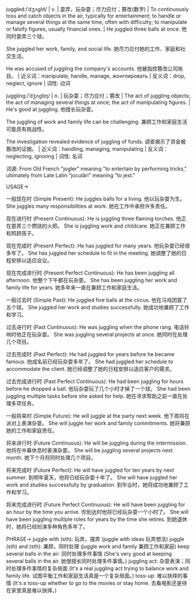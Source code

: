 juggled:/ˈdʒʌɡld/ | v. | 耍弄，玩杂耍；尽力应付；篡改(数字) | To continuously toss and catch objects in the air, typically for entertainment; to handle or manage several things at the same time, often with difficulty; to manipulate or falsify figures, usually financial ones. | He juggled three balls at once. 他同时耍弄三个球。

She juggled her work, family, and social life. 她尽力应付她的工作、家庭和社交生活。

He was accused of juggling the company's accounts. 他被指控篡改公司账目。 | 近义词：manipulate, handle, manage, жонглировать | 反义词：drop, neglect, ignore | 词性: 动词

juggling:/ˈdʒʌɡlɪŋ/ | n. | 玩杂耍；尽力应付；篡改 | The act of juggling objects; the act of managing several things at once; the act of manipulating figures. | He's good at juggling. 他擅长玩杂耍。

The juggling of work and family life can be challenging. 兼顾工作和家庭生活可能具有挑战性。

The investigation revealed evidence of juggling of funds. 调查揭示了资金被篡改的证据。 | 近义词：handling, managing, manipulating | 反义词：neglecting, ignoring | 词性: 名词


词源: From Old French "jogler" meaning "to entertain by performing tricks," ultimately from Late Latin "joculāri" meaning "to jest."

USAGE->

一般现在时 (Simple Present):
He juggles balls for a living.  他以玩杂耍为生。
She juggles many responsibilities at work. 她在工作中承担许多责任。

现在进行时 (Present Continuous):
He is juggling three flaming torches. 他正在耍弄三个燃烧的火把。
She is juggling work and childcare. 她正在兼顾工作和照顾孩子。

现在完成时 (Present Perfect):
He has juggled for many years. 他玩杂耍已经很多年了。
She has juggled her schedule to fit in the meeting. 她调整了她的日程安排以适应会议。

现在完成进行时 (Present Perfect Continuous):
He has been juggling all afternoon. 他整个下午都在玩杂耍。
She has been juggling her work and family life for years. 她多年来一直在兼顾工作和家庭生活。

一般过去时 (Simple Past):
He juggled five balls at the circus. 他在马戏团耍了五个球。
She juggled her work and studies successfully. 她成功地兼顾了工作和学习。

过去进行时 (Past Continuous):
He was juggling when the phone rang. 电话铃响时他正在玩杂耍。
She was juggling several projects at once. 她同时在处理几个项目。

过去完成时 (Past Perfect):
He had juggled for years before he became famous. 他成名前已经玩杂耍多年了。
She had juggled her schedule to accommodate the client. 她已经调整了她的日程安排以适应客户的需求。

过去完成进行时 (Past Perfect Continuous):
He had been juggling for hours before he dropped a ball. 他玩杂耍玩了几个小时才掉了一个球。
She had been juggling multiple tasks before she asked for help.  她在寻求帮助之前一直在处理多项任务。

一般将来时 (Simple Future):
He will juggle at the party next week. 他下周将在派对上表演杂耍。
She will juggle her work and family commitments. 她将兼顾她的工作和家庭责任。

将来进行时 (Future Continuous):
He will be juggling during the intermission. 他将在中幕休息时表演杂耍。
She will be juggling several projects next month. 她下个月将同时处理几个项目。

将来完成时 (Future Perfect):
He will have juggled for ten years by next summer. 到明年夏天，他将已经玩杂耍十年了。
She will have juggled her work and studies successfully by graduation. 到毕业时，她将成功地兼顾了工作和学习。

将来完成进行时 (Future Perfect Continuous):
He will have been juggling for an hour by the time you arrive. 你到达时他将已经玩杂耍一个小时了。
She will have been juggling multiple roles for years by the time she retires. 到她退休时，她将已经扮演多种角色多年了。


PHRASE->
juggle with (sth):  玩弄，摆弄 (juggle with ideas 玩弄想法)
juggle (sth) and (sth):  兼顾，同时处理 (juggle work and family 兼顾工作和家庭)
keep several balls in the air:  同时处理多件事情 (She's very good at keeping several balls in the air. 她很擅长同时处理多件事情。)
juggling act:  杂耍表演；同时处理多件事情的复杂局面 (It's a real juggling act trying to balance work and family life. 试图平衡工作和家庭生活真是一个复杂局面。)
toss-up:  难以抉择的事情 (It's a toss-up whether to go to the movies or stay home. 去看电影还是待在家里真是难以抉择。)
